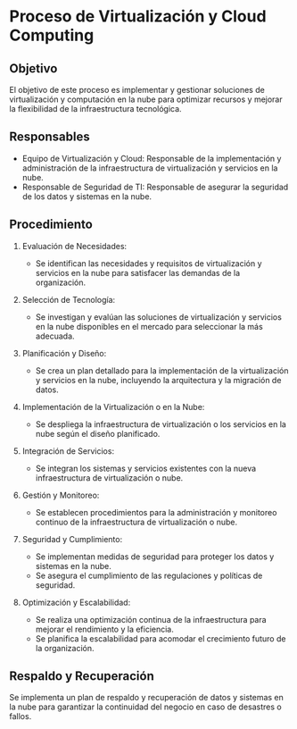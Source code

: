 # Proceso de Virtualización y Cloud Computing

## Objetivo
El objetivo de este proceso es implementar y gestionar soluciones de virtualización y computación en la nube para optimizar recursos y mejorar la flexibilidad de la infraestructura tecnológica.

## Responsables
- Equipo de Virtualización y Cloud: Responsable de la implementación y administración de la infraestructura de virtualización y servicios en la nube.
- Responsable de Seguridad de TI: Responsable de asegurar la seguridad de los datos y sistemas en la nube.

## Procedimiento
1. Evaluación de Necesidades:
   - Se identifican las necesidades y requisitos de virtualización y servicios en la nube para satisfacer las demandas de la organización.

2. Selección de Tecnología:
   - Se investigan y evalúan las soluciones de virtualización y servicios en la nube disponibles en el mercado para seleccionar la más adecuada.

3. Planificación y Diseño:
   - Se crea un plan detallado para la implementación de la virtualización y servicios en la nube, incluyendo la arquitectura y la migración de datos.

4. Implementación de la Virtualización o en la Nube:
   - Se despliega la infraestructura de virtualización o los servicios en la nube según el diseño planificado.

5. Integración de Servicios:
   - Se integran los sistemas y servicios existentes con la nueva infraestructura de virtualización o nube.

6. Gestión y Monitoreo:
   - Se establecen procedimientos para la administración y monitoreo continuo de la infraestructura de virtualización o nube.

7. Seguridad y Cumplimiento:
   - Se implementan medidas de seguridad para proteger los datos y sistemas en la nube.
   - Se asegura el cumplimiento de las regulaciones y políticas de seguridad.

8. Optimización y Escalabilidad:
   - Se realiza una optimización continua de la infraestructura para mejorar el rendimiento y la eficiencia.
   - Se planifica la escalabilidad para acomodar el crecimiento futuro de la organización.

## Respaldo y Recuperación
Se implementa un plan de respaldo y recuperación de datos y sistemas en la nube para garantizar la continuidad del negocio en caso de desastres o fallos.


